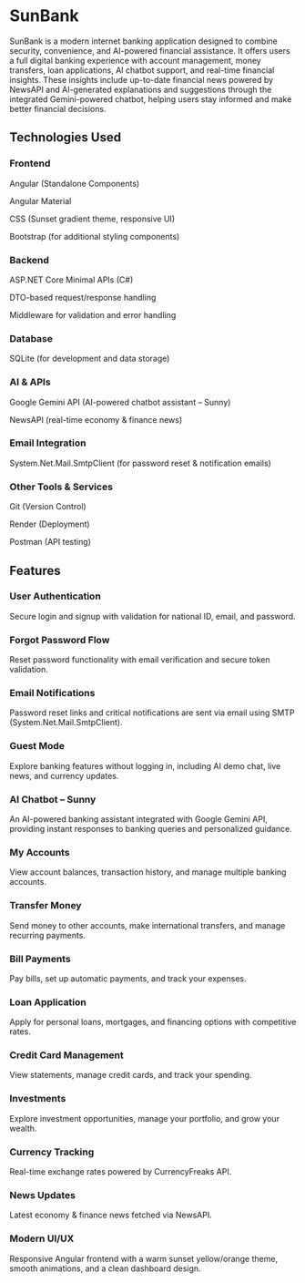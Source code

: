 # SunBank

SunBank is a modern internet banking application designed to combine security, convenience, and AI-powered financial assistance. It offers users a full digital banking experience with account management, money transfers, loan applications, AI chatbot support, and real-time financial insights. These insights include up-to-date financial news powered by NewsAPI and AI-generated explanations and suggestions through the integrated Gemini-powered chatbot, helping users stay informed and make better financial decisions.

## Technologies Used

### Frontend

Angular (Standalone Components)

Angular Material

CSS (Sunset gradient theme, responsive UI)

Bootstrap (for additional styling components)

### Backend

ASP.NET Core Minimal APIs (C#)

DTO-based request/response handling

Middleware for validation and error handling

### Database

SQLite (for development and data storage)

### AI & APIs

Google Gemini API (AI-powered chatbot assistant – Sunny)

NewsAPI (real-time economy & finance news)

### Email Integration

System.Net.Mail.SmtpClient (for password reset & notification emails)

### Other Tools & Services

Git (Version Control)

Render (Deployment)

Postman (API testing)

## Features

### User Authentication
Secure login and signup with validation for national ID, email, and password.

### Forgot Password Flow
Reset password functionality with email verification and secure token validation.

### Email Notifications
Password reset links and critical notifications are sent via email using SMTP (System.Net.Mail.SmtpClient).

### Guest Mode
Explore banking features without logging in, including AI demo chat, live news, and currency updates.

### AI Chatbot – Sunny 
An AI-powered banking assistant integrated with Google Gemini API, providing instant responses to banking queries and personalized guidance.

### My Accounts
View account balances, transaction history, and manage multiple banking accounts.

### Transfer Money
Send money to other accounts, make international transfers, and manage recurring payments.

### Bill Payments
Pay bills, set up automatic payments, and track your expenses.

### Loan Application
Apply for personal loans, mortgages, and financing options with competitive rates.

### Credit Card Management
View statements, manage credit cards, and track your spending.

### Investments
Explore investment opportunities, manage your portfolio, and grow your wealth.

### Currency Tracking
Real-time exchange rates powered by CurrencyFreaks API.

### News Updates
Latest economy & finance news fetched via NewsAPI.

### Modern UI/UX
Responsive Angular frontend with a warm sunset yellow/orange theme, smooth animations, and a clean dashboard design.


 
